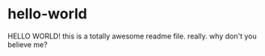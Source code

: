 hello-world
===========

HELLO WORLD!
this is a totally awesome readme file. really. why don't you believe me?
